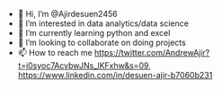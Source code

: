 - 👋 Hi, I’m @Ajirdesuen2456
- 👀 I’m interested in data analytics/data science
- 🌱 I’m currently learning python and excel
- 💞️ I’m looking to collaborate on doing projects
- 📫 How to reach me https://twitter.com/AndrewAjir?t=j0syoc7AcvbwJNs_lKFxhw&s=09, https://www.linkedin.com/in/desuen-ajir-b7060b231

<!---
Ajirdesuen2456/Ajirdesuen2456 is a ✨ special ✨ repository because its `README.md` (this file) appears on your GitHub profile.
You can click the Preview link to take a look at your changes.
--->
